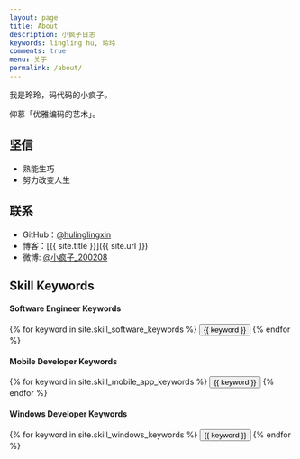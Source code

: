 ```yaml
---
layout: page
title: About
description: 小疯子日志
keywords: lingling hu, 玲玲
comments: true
menu: 关于
permalink: /about/
---
```


我是玲玲，码代码的小疯子。

仰慕「优雅编码的艺术」。

## 坚信

* 熟能生巧
* 努力改变人生

## 联系

* GitHub：[@hulinglingxin](https://github.com/hulinglingxin)
* 博客：[{{ site.title }}]({{ site.url }})
* 微博: [@小疯子_200208](http://weibo.com/u/5969988909)

## Skill Keywords

#### Software Engineer Keywords
<div class="btn-inline">
    {% for keyword in site.skill_software_keywords %}
    <button class="btn btn-outline" type="button">{{ keyword }}</button>
    {% endfor %}
</div>

#### Mobile Developer Keywords
<div class="btn-inline">
    {% for keyword in site.skill_mobile_app_keywords %}
    <button class="btn btn-outline" type="button">{{ keyword }}</button>
    {% endfor %}
</div>

#### Windows Developer Keywords
<div class="btn-inline">
    {% for keyword in site.skill_windows_keywords %}
    <button class="btn btn-outline" type="button">{{ keyword }}</button>
    {% endfor %}
</div>
